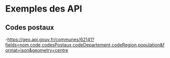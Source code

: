 # Exemples des API

## Codes postaux
-https://geo.api.gouv.fr/communes/62141?fields=nom,code,codesPostaux,codeDepartement,codeRegion,population&format=json&geometry=centre
